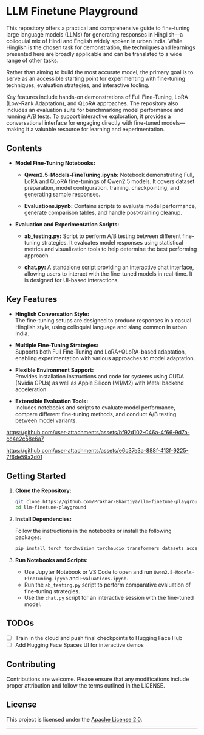 # LLM Finetune Playground

This repository offers a practical and comprehensive guide to fine-tuning large language models (LLMs) for generating responses in Hinglish—a colloquial mix of Hindi and English widely spoken in urban India. While Hinglish is the chosen task for demonstration, the techniques and learnings presented here are broadly applicable and can be translated to a wide range of other tasks.

Rather than aiming to build the most accurate model, the primary goal is to serve as an accessible starting point for experimenting with fine-tuning techniques, evaluation strategies, and interactive tooling.

Key features include hands-on demonstrations of Full Fine-Tuning, LoRA (Low-Rank Adaptation), and QLoRA approaches. The repository also includes an evaluation suite for benchmarking model performance and running A/B tests. To support interactive exploration, it provides a conversational interface for engaging directly with fine-tuned models—making it a valuable resource for learning and experimentation.

## Contents

- **Model Fine-Tuning Notebooks:**

  - **Qwen2.5-Models-FineTuning.ipynb:** Notebook demonstrating Full, LoRA and QLoRA fine-tunings of Qwen2.5 models. It covers dataset preparation, model configuration, training, checkpointing, and generating sample responses.

  - **Evaluations.ipynb:** Contains scripts to evaluate model performance, generate comparison tables, and handle post-training cleanup.

- **Evaluation and Experimentation Scripts:**

  - **ab_testing.py:** Script to perform A/B testing between different fine-tuning strategies. It evaluates model responses using statistical metrics and visualization tools to help determine the best performing approach.

  - **chat.py:** A standalone script providing an interactive chat interface, allowing users to interact with the fine-tuned models in real-time. It is designed for UI-based interactions.

## Key Features

- **Hinglish Conversation Style:**  
  The fine-tuning setups are designed to produce responses in a casual Hinglish style, using colloquial language and slang common in urban India.

- **Multiple Fine-Tuning Strategies:**  
  Supports both Full Fine-Tuning and LoRA+QLoRA-based adaptation, enabling experimentation with various approaches to model adaptation.

- **Flexible Environment Support:**  
  Provides installation instructions and code for systems using CUDA (Nvidia GPUs) as well as Apple Silicon (M1/M2) with Metal backend acceleration.

- **Extensible Evaluation Tools:**  
  Includes notebooks and scripts to evaluate model performance, compare different fine-tuning methods, and conduct A/B testing between model variants.



https://github.com/user-attachments/assets/bf92d102-046a-4f66-9d7a-cc4e2c58e6a7



https://github.com/user-attachments/assets/e6c37e3a-888f-413f-9225-7f6de59a2d01



## Getting Started

1. **Clone the Repository:**
    ```bash
    git clone https://github.com/Prakhar-Bhartiya/llm-finetune-playground.git
    cd llm-finetune-playground
    ```

2. **Install Dependencies:**

   Follow the instructions in the notebooks or install the following packages:

   ```bash
   pip install torch torchvision torchaudio transformers datasets accelerate peft matplotlib seaborn trl hf_xet bitsandbytes
   ```

3. **Run Notebooks and Scripts:**

   - Use Jupyter Notebook or VS Code to open and run `Qwen2.5-Models-FineTuning.ipynb` and `Evaluations.ipynb`.
   - Run the `ab_testing.py` script to perform comparative evaluation of fine-tuning strategies.
   - Use the `chat.py` script for an interactive session with the fine-tuned model.
  
## TODOs
- [ ] Train in the cloud and push final checkpoints to Hugging Face Hub
- [ ] Add Hugging Face Spaces UI for interactive demos

## Contributing

Contributions are welcome. Please ensure that any modifications include proper attribution and follow the terms outlined in the LICENSE.

## License

This project is licensed under the [Apache License 2.0](./LICENSE).

---
